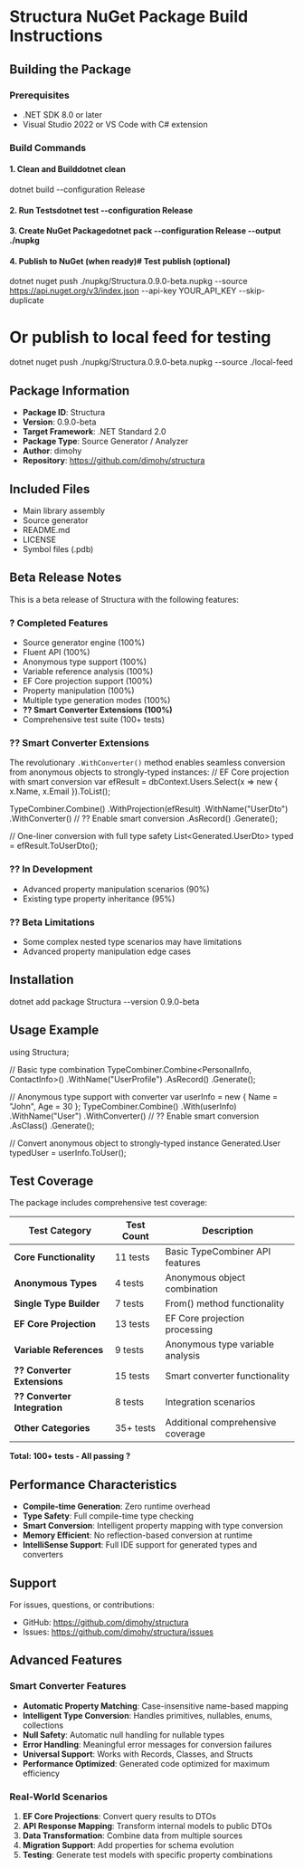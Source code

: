 # Structura NuGet Package Build Instructions

## Building the Package

### Prerequisites
- .NET SDK 8.0 or later
- Visual Studio 2022 or VS Code with C# extension

### Build Commands

#### 1. Clean and Builddotnet clean
dotnet build --configuration Release
#### 2. Run Testsdotnet test --configuration Release
#### 3. Create NuGet Packagedotnet pack --configuration Release --output ./nupkg
#### 4. Publish to NuGet (when ready)# Test publish (optional)
dotnet nuget push ./nupkg/Structura.0.9.0-beta.nupkg --source https://api.nuget.org/v3/index.json --api-key YOUR_API_KEY --skip-duplicate

# Or publish to local feed for testing
dotnet nuget push ./nupkg/Structura.0.9.0-beta.nupkg --source ./local-feed
## Package Information

- **Package ID**: Structura
- **Version**: 0.9.0-beta
- **Target Framework**: .NET Standard 2.0
- **Package Type**: Source Generator / Analyzer
- **Author**: dimohy
- **Repository**: https://github.com/dimohy/structura

## Included Files

- Main library assembly
- Source generator
- README.md
- LICENSE
- Symbol files (.pdb)

## Beta Release Notes

This is a beta release of Structura with the following features:

### ? Completed Features
- Source generator engine (100%)
- Fluent API (100%)
- Anonymous type support (100%)
- Variable reference analysis (100%)
- EF Core projection support (100%)
- Property manipulation (100%)
- Multiple type generation modes (100%)
- **?? Smart Converter Extensions (100%)**
- Comprehensive test suite (100+ tests)

### ?? Smart Converter Extensions

The revolutionary `.WithConverter()` method enables seamless conversion from anonymous objects to strongly-typed instances:
// EF Core projection with smart conversion
var efResult = dbContext.Users.Select(x => new { x.Name, x.Email }).ToList();

TypeCombiner.Combine()
    .WithProjection(efResult)
    .WithName("UserDto")
    .WithConverter()  // ?? Enable smart conversion
    .AsRecord()
    .Generate();

// One-liner conversion with full type safety
List<Generated.UserDto> typed = efResult.ToUserDto();
### ?? In Development
- Advanced property manipulation scenarios (90%)
- Existing type property inheritance (95%)

### ?? Beta Limitations
- Some complex nested type scenarios may have limitations
- Advanced property manipulation edge cases

## Installation
dotnet add package Structura --version 0.9.0-beta
## Usage Example
using Structura;

// Basic type combination
TypeCombiner.Combine<PersonalInfo, ContactInfo>()
    .WithName("UserProfile")
    .AsRecord()
    .Generate();

// Anonymous type support with converter
var userInfo = new { Name = "John", Age = 30 };
TypeCombiner.Combine()
    .With(userInfo)
    .WithName("User")
    .WithConverter()  // ?? Enable smart conversion
    .AsClass()
    .Generate();

// Convert anonymous object to strongly-typed instance
Generated.User typedUser = userInfo.ToUser();
## Test Coverage

The package includes comprehensive test coverage:

| Test Category | Test Count | Description |
|---------------|------------|-------------|
| **Core Functionality** | 11 tests | Basic TypeCombiner API features |
| **Anonymous Types** | 4 tests | Anonymous object combination |
| **Single Type Builder** | 7 tests | From<T>() method functionality |
| **EF Core Projection** | 13 tests | EF Core projection processing |
| **Variable References** | 9 tests | Anonymous type variable analysis |
| **?? Converter Extensions** | 15 tests | Smart converter functionality |
| **?? Converter Integration** | 8 tests | Integration scenarios |
| **Other Categories** | 35+ tests | Additional comprehensive coverage |

**Total: 100+ tests - All passing ?**

## Performance Characteristics

- **Compile-time Generation**: Zero runtime overhead
- **Type Safety**: Full compile-time type checking
- **Smart Conversion**: Intelligent property mapping with type conversion
- **Memory Efficient**: No reflection-based conversion at runtime
- **IntelliSense Support**: Full IDE support for generated types and converters

## Support

For issues, questions, or contributions:
- GitHub: https://github.com/dimohy/structura
- Issues: https://github.com/dimohy/structura/issues

## Advanced Features

### Smart Converter Features

- **Automatic Property Matching**: Case-insensitive name-based mapping
- **Intelligent Type Conversion**: Handles primitives, nullables, enums, collections
- **Null Safety**: Automatic null handling for nullable types
- **Error Handling**: Meaningful error messages for conversion failures
- **Universal Support**: Works with Records, Classes, and Structs
- **Performance Optimized**: Generated code optimized for maximum efficiency

### Real-World Scenarios

1. **EF Core Projections**: Convert query results to DTOs
2. **API Response Mapping**: Transform internal models to public DTOs
3. **Data Transformation**: Combine data from multiple sources
4. **Migration Support**: Add properties for schema evolution
5. **Testing**: Generate test models with specific property combinations